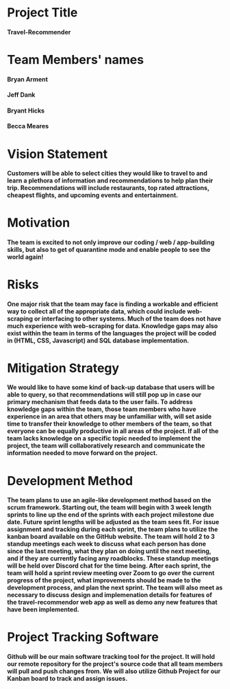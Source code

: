 # Project Title
#### Travel-Recommender

# Team Members' names
#### Bryan Arment
#### Jeff Dank
#### Bryant Hicks
#### Becca Meares

# Vision Statement
#### Customers will be able to select cities they would like to travel to and learn a plethora of information and recommendations to help plan their trip. Recommendations will include restaurants, top rated attractions, cheapest flights, and upcoming events and entertainment.

# Motivation
#### The team is excited to not only improve our coding / web / app-building skills, but also to get of quarantine mode and enable people to see the world again!

# Risks
#### One major risk that the team may face is finding a workable and efficient way to collect all of the appropriate data, which could include web-scraping or interfacing to other systems. Much of the team does not have much experience with web-scraping for data. Knowledge gaps may also exist within the team in terms of the languages the project will be coded in (HTML, CSS, Javascript) and SQL database implementation. 

# Mitigation Strategy
#### We would like to have some kind of back-up database that users will be able to query, so that recommendations will still pop up in case our primary mechanism that feeds data to the user fails. To address knowledge gaps within the team, those team members who have experience in an area that others may be unfamiliar with, will set aside time to transfer their knowledge to other members of the team, so that everyone can be equally productive in all areas of the project. If all of the team lacks knowledge on a specific topic needed to implement the project, the team will collaboratively research and communicate the information needed to move forward on the project.    

# Development Method
#### The team plans to use an agile-like development method based on the scrum framework. Starting out, the team will begin with 3 week length sprints to line up the end of the sprints with each project milestone due date. Future sprint lengths will be adjusted as the team sees fit. For issue assignment and tracking during each sprint, the team plans to utilize the kanban board available on the GitHub website. The team will hold 2 to 3 standup meetings each week to discuss what each person has done since the last meeting, what they plan on doing until the next meeting, and if they are currently facing any roadblocks. These standup meetings will be held over Discord chat for the time being. After each sprint, the team will hold a sprint review meeting over Zoom to go over the current progress of the project, what improvements should be made to the development process, and plan the next sprint. The team will also meet as necessary to discuss design and implemenation details for features of the travel-recommendor web app as well as demo any new features that have been implemented.

# Project Tracking Software
#### Github will be our main software tracking tool for the project. It will hold our remote repository for the project's source code that all team members will pull and push changes from. We will also utilize Github Project for our Kanban board to track and assign issues.  
